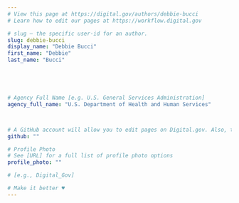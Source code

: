 ```yaml
---
# View this page at https://digital.gov/authors/debbie-bucci
# Learn how to edit our pages at https://workflow.digital.gov

# slug — the specific user-id for an author.
slug: debbie-bucci
display_name: "Debbie Bucci"
first_name: "Debbie"
last_name: "Bucci"





# Agency Full Name [e.g. U.S. General Services Administration]
agency_full_name: "U.S. Department of Health and Human Services"



# A GitHub account will allow you to edit pages on Digital.gov. Also, the image used in your GitHub account can be used to populate your digital.gov profile photo. Learn more about getting a Github account at [URL]
github: ""

# Profile Photo
# See [URL] for a full list of profile photo options
profile_photo: ""

# [e.g., Digital_Gov]

# Make it better ♥
---
```

